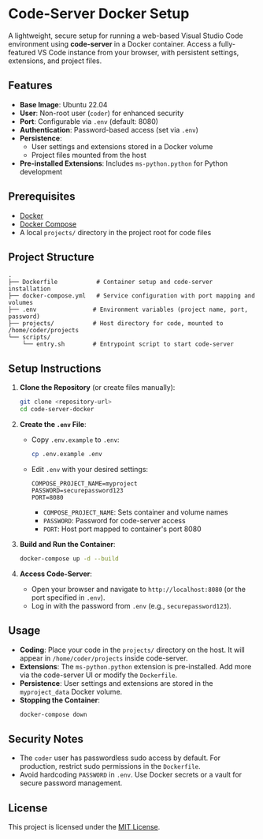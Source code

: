 # Code-Server Docker Setup

A lightweight, secure setup for running a web-based Visual Studio Code environment using **code-server** in a Docker container. Access a fully-featured VS Code instance from your browser, with persistent settings, extensions, and project files.

## Features

- **Base Image**: Ubuntu 22.04
- **User**: Non-root user (`coder`) for enhanced security
- **Port**: Configurable via `.env` (default: 8080)
- **Authentication**: Password-based access (set via `.env`)
- **Persistence**:
  - User settings and extensions stored in a Docker volume
  - Project files mounted from the host
- **Pre-installed Extensions**: Includes `ms-python.python` for Python development

## Prerequisites

- [Docker](https://docs.docker.com/get-docker/)
- [Docker Compose](https://docs.docker.com/compose/install/)
- A local `projects/` directory in the project root for code files

## Project Structure

```
.
├── Dockerfile           # Container setup and code-server installation
├── docker-compose.yml   # Service configuration with port mapping and volumes
├── .env                # Environment variables (project name, port, password)
├── projects/           # Host directory for code, mounted to /home/coder/projects
└── scripts/
    └── entry.sh        # Entrypoint script to start code-server
```

## Setup Instructions

1. **Clone the Repository** (or create files manually):
   ```bash
   git clone <repository-url>
   cd code-server-docker
   ```

2. **Create the `.env` File**:
   - Copy `.env.example` to `.env`:
     ```bash
     cp .env.example .env
     ```
   - Edit `.env` with your desired settings:
     ```env
     COMPOSE_PROJECT_NAME=myproject
     PASSWORD=securepassword123
     PORT=8080
     ```
     - `COMPOSE_PROJECT_NAME`: Sets container and volume names
     - `PASSWORD`: Password for code-server access
     - `PORT`: Host port mapped to container's port 8080

3. **Build and Run the Container**:
   ```bash
   docker-compose up -d --build
   ```

4. **Access Code-Server**:
   - Open your browser and navigate to `http://localhost:8080` (or the port specified in `.env`).
   - Log in with the password from `.env` (e.g., `securepassword123`).

## Usage

- **Coding**: Place your code in the `projects/` directory on the host. It will appear in `/home/coder/projects` inside code-server.
- **Extensions**: The `ms-python.python` extension is pre-installed. Add more via the code-server UI or modify the `Dockerfile`.
- **Persistence**: User settings and extensions are stored in the `myproject_data` Docker volume.
- **Stopping the Container**:
  ```bash
  docker-compose down
  ```

## Security Notes

- The `coder` user has passwordless sudo access by default. For production, restrict sudo permissions in the `Dockerfile`.
- Avoid hardcoding `PASSWORD` in `.env`. Use Docker secrets or a vault for secure password management.

## License

This project is licensed under the [MIT License](LICENSE).
